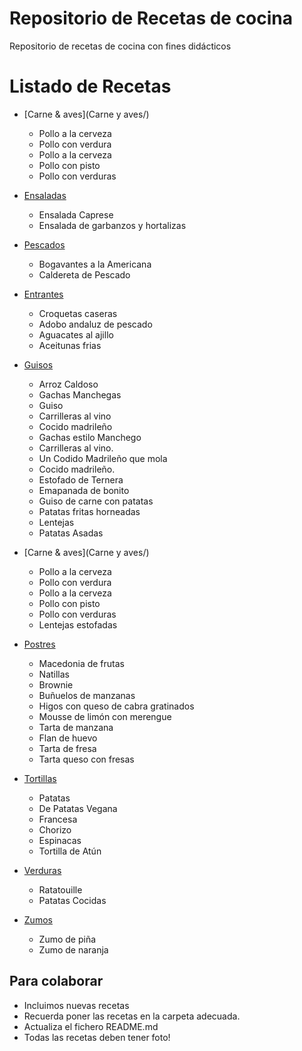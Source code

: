 ﻿# Repositorio de Recetas de cocina
Repositorio de recetas de cocina con fines didácticos

Listado de Recetas
===================

* [Carne & aves](Carne y aves/)
	- Pollo a la cerveza
	- Pollo con verdura
	- Pollo a la cerveza
	- Pollo con pisto
	- Pollo con verduras

* [Ensaladas](Ensaladas/)
	- Ensalada Caprese
	- Ensalada de garbanzos y hortalizas

* [Pescados](Pescados/)
	- Bogavantes a la Americana
	- Caldereta de Pescado

* [Entrantes](Entrantes/)
	- Croquetas caseras
	- Adobo andaluz de pescado
	- Aguacates al ajillo
	- Aceitunas frias

* [Guisos](Guisos/)
	- Arroz Caldoso
	- Gachas Manchegas
	- Guiso
	- Carrilleras al vino
	- Cocido madrileño
	- Gachas estilo Manchego
	- Carrilleras al vino.
	- Un Codido Madrileño que mola
	- Cocido madrileño.
	- Estofado de Ternera
	- Emapanada de bonito
	- Guiso de carne con patatas  
	- Patatas fritas horneadas
	- Lentejas
	- Patatas Asadas

* [Carne & aves](Carne y aves/)
	- Pollo a la cerveza
	- Pollo con verdura
	- Pollo a la cerveza
	- Pollo con pisto
	- Pollo con verduras
	- Lentejas estofadas

* [Postres](Postres/)
	- Macedonia de frutas
	- Natillas
	- Brownie
	- Buñuelos de manzanas
	- Higos con queso de cabra gratinados
	- Mousse de limón con merengue
	- Tarta de manzana
	- Flan de huevo
	- Tarta de fresa
	- Tarta queso con fresas

* [Tortillas](Tortillas/)
	- Patatas
	- De Patatas Vegana
	- Francesa
	- Chorizo
	- Espinacas
	- Tortilla de Atún

* [Verduras](Verduras/)
	- Ratatouille
	- Patatas Cocidas

* [Zumos](Zumos/)
	- Zumo de piña
	- Zumo de naranja

Para colaborar
--------------
* Incluimos nuevas recetas
* Recuerda poner las recetas en la carpeta adecuada.
* Actualiza el fichero README.md
* Todas las recetas deben tener foto!
